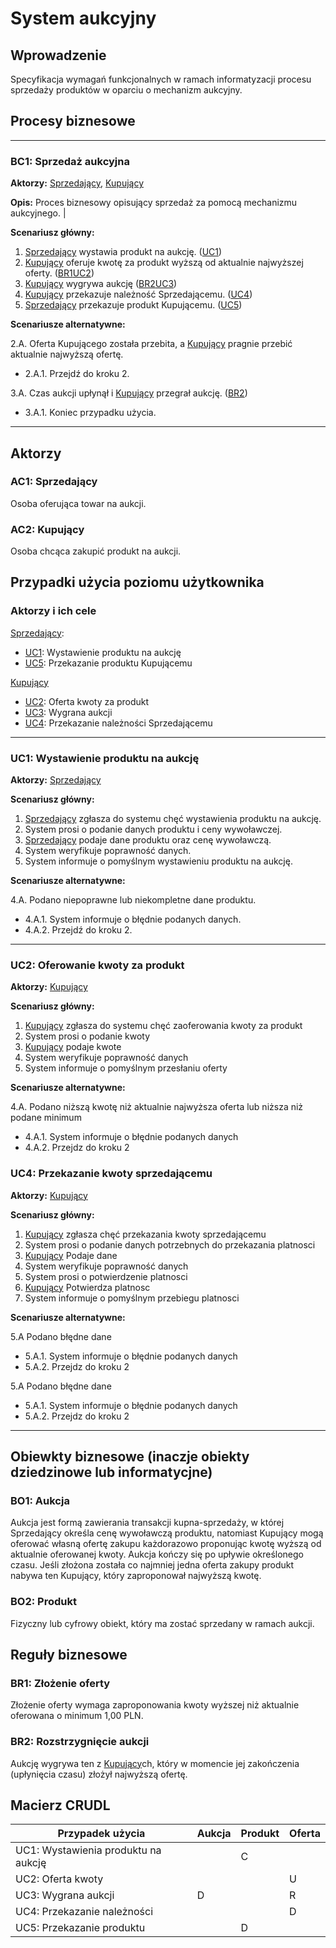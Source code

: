 # System aukcyjny

## Wprowadzenie

Specyfikacja wymagań funkcjonalnych w ramach informatyzacji procesu sprzedaży produktów w oparciu o mechanizm aukcyjny. 

## Procesy biznesowe

---
<a id="bc1"></a>
### BC1: Sprzedaż aukcyjna 

**Aktorzy:** [Sprzedający](#ac1), [Kupujący](#ac2)

**Opis:** Proces biznesowy opisujący sprzedaż za pomocą mechanizmu aukcyjnego. |

**Scenariusz główny:**
1. [Sprzedający](#ac1) wystawia produkt na aukcję. ([UC1](#uc1))
2. [Kupujący](#ac2) oferuje kwotę za produkt wyższą od aktualnie najwyższej oferty. ([BR1](#br1)[UC2](#uc2))
3. [Kupujący](#ac2) wygrywa aukcję ([BR2](#br2)[UC3](#uc3))
4. [Kupujący](#ac2) przekazuje należność Sprzedającemu. ([UC4](#uc4))
5. [Sprzedający](#ac1) przekazuje produkt Kupującemu. ([UC5](#uc5))

**Scenariusze alternatywne:** 

2.A. Oferta Kupującego została przebita, a [Kupujący](#ac2) pragnie przebić aktualnie najwyższą ofertę.
* 2.A.1. Przejdź do kroku 2.

3.A. Czas aukcji upłynął i [Kupujący](#ac2) przegrał aukcję. ([BR2](#br2))
* 3.A.1. Koniec przypadku użycia.


---

## Aktorzy

<a id="ac1"></a>
### AC1: Sprzedający

Osoba oferująca towar na aukcji.

<a id="ac2"></a>
### AC2: Kupujący

Osoba chcąca zakupić produkt na aukcji.


## Przypadki użycia poziomu użytkownika

### Aktorzy i ich cele

[Sprzedający](#ac1):
* [UC1](#uc1): Wystawienie produktu na aukcję
* [UC5](#uc5): Przekazanie produktu Kupującemu

[Kupujący](#ac2)
* [UC2](#uc2): Oferta kwoty za produkt
* [UC3](#uc3): Wygrana aukcji
* [UC4](#uc4): Przekazanie należności Sprzedającemu

---
<a id="uc1"></a>
### UC1: Wystawienie produktu na aukcję

**Aktorzy:** [Sprzedający](#ac1)

**Scenariusz główny:**
1. [Sprzedający](#ac1) zgłasza do systemu chęć wystawienia produktu na aukcję.
2. System prosi o podanie danych produktu i ceny wywoławczej.
3. [Sprzedający](#ac1) podaje dane produktu oraz cenę wywoławczą.
4. System weryfikuje poprawność danych.
5. System informuje o pomyślnym wystawieniu produktu na aukcję.

**Scenariusze alternatywne:** 

4.A. Podano niepoprawne lub niekompletne dane produktu.
* 4.A.1. System informuje o błędnie podanych danych.
* 4.A.2. Przejdź do kroku 2.

---

<a id="uc2"></a>
### UC2: Oferowanie kwoty za produkt

**Aktorzy:** [Kupujący](#ac2)

**Scenariusz główny:**
1. [Kupujący](#ac2) zgłasza do systemu chęć zaoferowania kwoty za produkt
2. System prosi o podanie kwoty
3. [Kupujący](#ac2) podaje kwote
4. System weryfikuje poprawność danych
5. System informuje o pomyślnym przesłaniu oferty

**Scenariusze alternatywne:** 

4.A. Podano niższą kwotę niż aktualnie najwyższa oferta lub niższa niż podane minimum
* 4.A.1. System informuje o błędnie podanych danych
* 4.A.2. Przejdz do kroku 2

<a id="uc4"></a>
### UC4: Przekazanie kwoty sprzedającemu

**Aktorzy:** [Kupujący](#ac2)

**Scenariusz główny:**
1. [Kupujący](#ac2) zgłasza chęć przekazania kwoty sprzedającemu
2. System prosi o podanie danych potrzebnych do przekazania platnosci
3. [Kupujący](#ac2) Podaje dane
5. System weryfikuje poprawność danych
4. System prosi o potwierdzenie platnosci
5. [Kupujący](#ac2) Potwierdza platnosc
6. System informuje o pomyślnym przebiegu platnosci

**Scenariusze alternatywne:** 

5.A Podano błędne dane
* 5.A.1. System informuje o błędnie podanych danych
* 5.A.2. Przejdz do kroku 2

5.A Podano błędne dane
* 5.A.1. System informuje o błędnie podanych danych
* 5.A.2. Przejdz do kroku 2


---

## Obiewkty biznesowe (inaczje obiekty dziedzinowe lub informatycjne)

### BO1: Aukcja

Aukcja jest formą zawierania transakcji kupna-sprzedaży, w której Sprzedający określa cenę wywoławczą produktu, natomiast Kupujący mogą oferować własną ofertę zakupu każdorazowo proponując kwotę wyższą od aktualnie oferowanej kwoty. Aukcja kończy się po upływie określonego czasu. Jeśli złożona została co najmniej jedna oferta zakupy produkt nabywa ten Kupujący, który zaproponował najwyższą kwotę. 

### BO2: Produkt

Fizyczny lub cyfrowy obiekt, który ma zostać sprzedany w ramach aukcji.

## Reguły biznesowe

<a id="br1"></a>
### BR1: Złożenie oferty

Złożenie oferty wymaga zaproponowania kwoty wyższej niż aktualnie oferowana o minimum 1,00 PLN.


<a id="br2"></a>
### BR2: Rozstrzygnięcie aukcji

Aukcję wygrywa ten z [Kupujący](#ac2)ch, który w momencie jej zakończenia (upłynięcia czasu) złożył najwyższą ofertę.

## Macierz CRUDL


| Przypadek użycia                                  | Aukcja | Produkt | Oferta |
| ------------------------------------------------- | ------ | ------- | ------ |
| UC1: Wystawienia produktu na aukcję               |        |    C    |        |
| UC2: Oferta kwoty                                 |        |         |    U   |
| UC3: Wygrana aukcji                               |    D   |         |    R   |
| UC4: Przekazanie należności                       |        |         |    D   |                          
| UC5: Przekazanie produktu                         |        |    D    |        |


